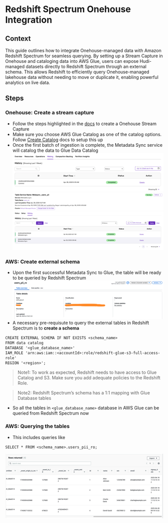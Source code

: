 # Redshift Spectrum Onehouse Integration
## Context
This guide outlines how to integrate Onehouse-managed data with Amazon Redshift Spectrum for seamless querying. By setting up a Stream Capture in Onehouse and cataloging data into AWS Glue, users can expose Hudi-managed datasets directly to Redshift Spectrum through an external schema. This allows Redshift to efficiently query Onehouse-managed lakehouse data without needing to move or duplicate it, enabling powerful analytics on live data.
## Steps
### Onehouse: Create a stream capture
* Follow the steps highlighted in the [docs](https://docs.onehouse.ai/docs/product/ingest-data/stream-captures) to create a Onehouse Stream Capture
* Make sure you choose AWS Glue Catalog as one of the catalog options. Follow [Create Catalog](https://docs.onehouse.ai/docs/product/ingest-data/catalogs/aws-glue-metastore) docs to setup this up
* Once the first batch of ingestion is complete, the Metadata Sync service will catalog the data to Glue Data Catalog
  ![successful-commit](images/image-1.png)
  ![successful-sync](images/image-2.png)
### AWS: Create external schema
* Upon the first successful Metadata Sync to Glue, the table will be ready to be queried by Redshift Spectrum
![glue-db](images/image-3.png)
* A necessary pre-requisute to query the external tables in Redshift Spectrum is to **create a schema**

```
CREATE EXTERNAL SCHEMA IF NOT EXISTS <schema_name>
FROM data catalog
DATABASE '<glue_database_name>'
IAM_ROLE 'arn:aws:iam::<accountId>:role/redshift-glue-s3-full-access-role'
REGION '<region>';
```
> Note1: To work as expected, Redshift needs to have access to Glue Catalog and S3. Make sure you add adequate policies to the Redshift Role. 

> Note2: Redshift Spectrum’s schema has a 1:1 mapping with Glue Database tables
* So all the tables in `<glue_database_name>` database in AWS Glue can be queried from Redshift Spectrum now

### AWS: Querying the tables
* This includes queries like
```
SELECT * FROM <schema_name>.users_pii_ro;
```
![redshift-query](images/image-4.png)